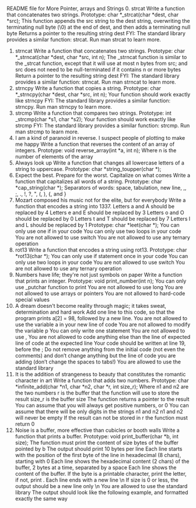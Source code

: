 README file for More Pointer, arrays and Strings
0. strcat
Write a function that concatenates two strings.
Prototype: char *_strcat(char *dest, char *src);
This function appends the src string to the dest string, overwriting the
terminating null byte (\0) at the end of dest, and then adds a terminating null
byte
Returns a pointer to the resulting string dest
FYI: The standard library provides a similar function: strcat. Run man strcat to
learn more.
1. strncat
Write a function that concatenates two strings.
Prototype: char *_strncat(char *dest, char *src, int n);
The _strncat function is similar to the _strcat function, except that
it will use at most n bytes from src; and
src does not need to be null-terminated if it contains n or more bytes
Return a pointer to the resulting string dest
FYI: The standard library provides a similar function: strncat. Run man strncat
to learn more.
2. strncpy
Write a function that copies a string.
Prototype: char *_strncpy(char *dest, char *src, int n);
Your function should work exactly like strncpy
FYI: The standard library provides a similar function: strncpy. Run man strncpy
to learn more.
3. strcmp
Write a function that compares two strings.
Prototype: int _strcmp(char *s1, char *s2);
Your function should work exactly like strcmp
FYI: The standard library provides a similar function: strcmp. Run man strcmp
to learn more.
4. I am a kind of paranoid in reverse. I suspect people of plotting to make me
happy
Write a function that reverses the content of an array of integers.
Prototype: void reverse_array(int *a, int n);
Where n is the number of elements of the array
5. Always look up
Write a function that changes all lowercase letters of a string to uppercase.
Prototype: char *string_toupper(char *);
6. Expect the best. Prepare for the worst. Capitalize on what comes
Write a function that capitalizes all words of a string.
Prototype: char *cap_string(char *);
Separators of words: space, tabulation, new line, ,, ;, ., !, ?, ", (, ), {, and }
7. Mozart composed his music not for the elite, but for everybody
Write a function that encodes a string into 1337.
Letters a and A should be replaced by 4
Letters e and E should be replaced by 3
Letters o and O should be replaced by 0
Letters t and T should be replaced by 7
Letters l and L should be replaced by 1
Prototype: char *leet(char *);
You can only use one if in your code
You can only use two loops in your code
You are not allowed to use switch
You are not allowed to use any ternary operation
8. rot13
Write a function that encodes a string using rot13.
Prototype: char *rot13(char *);
You can only use if statement once in your code
You can only use two loops in your code
You are not allowed to use switch
You are not allowed to use any ternary operation
9. Numbers have life; they're not just symbols on paper
Write a function that prints an integer.
Prototype: void print_number(int n);
You can only use _putchar function to print
You are not allowed to use long
You are not allowed to use arrays or pointers
You are not allowed to hard-code special values
10. A dream doesn't become reality through magic; it takes sweat,
determination and hard work
Add one line to this code, so that the program prints a[2] = 98, followed by a
new line.
You are not allowed to use the variable a in your new line of code
You are not allowed to modify the variable p
You can only write one statement
You are not allowed to use ,
You are not allowed to code anything else than the line of expected line of
code at the expected line
Your code should be written at line 19, before the ;
Do not remove anything from the initial code (not even the comments)
and don’t change anything but the line of code you are adding (don’t
change the spaces to tabs!)
You are allowed to use the standard library
11. It is the addition of strangeness to beauty that constitutes the
romantic character in art
Write a function that adds two numbers.
Prototype: char *infinite_add(char *n1, char *n2, char *r, int size_r);
Where n1 and n2 are the two numbers
r is the buffer that the function will use to store the result
size_r is the buffer size
The function returns a pointer to the result
You can assume that you will always get positive numbers, or 0
You can assume that there will be only digits in the strings n1 and n2
n1 and n2 will never be empty
If the result can not be stored in r the function must return 0
12. Noise is a buffer, more effective than cubicles or booth walls
Write a function that prints a buffer.
Prototype: void print_buffer(char *b, int size);
The function must print the content of size bytes of the buffer pointed by
b
The output should print 10 bytes per line
Each line starts with the position of the first byte of the line in
hexadecimal (8 chars), starting with 0
Each line shows the hexadecimal content (2 chars) of the buffer, 2 bytes
at a time, separated by a space
Each line shows the content of the buffer. If the byte is a printable
character, print the letter, if not, print .
Each line ends with a new line \n
If size is 0 or less, the output should be a new line only \n
You are allowed to use the standard library
The output should look like the following example, and formatted exactly
the same way

